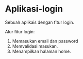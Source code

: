 # Aplikasi-login
Sebuah aplikais dengan fitur login.

Alur fitur login:
1. Memasukan email dan password
2. Memvalidasi masukan.
3. Menampilkan halaman home.
